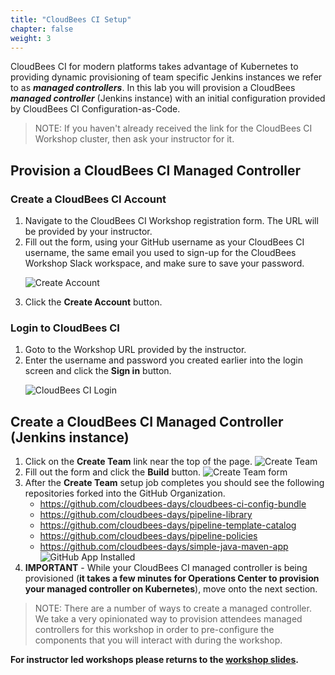 ```yaml
---
title: "CloudBees CI Setup"
chapter: false
weight: 3
--- 
```


CloudBees CI for modern platforms takes advantage of Kubernetes to providing dynamic provisioning of team specific Jenkins instances we refer to as ***managed controllers***. In this lab you will provision a CloudBees ***managed controller*** (Jenkins instance) with an initial configuration provided by CloudBees CI Configuration-as-Code.

>NOTE: If you haven't already received the link for the CloudBees CI Workshop cluster, then ask your instructor for it.

## Provision a CloudBees CI Managed Controller

### Create a CloudBees CI Account

1. Navigate to the CloudBees CI Workshop registration form. The URL will be provided by your instructor.
2. Fill out the form, using your GitHub username as your CloudBees CI username, the same email you used to sign-up for the CloudBees Workshop Slack workspace, and make sure to save your password. <p>![Create Account](registration-form.png?width=40pc)
3. Click the **Create Account** button.

### Login to CloudBees CI

1. Goto to the Workshop URL provided by the instructor.
2. Enter the username and password you created earlier into the login screen and click the **Sign in** button.<p>![CloudBees CI Login](setup-login.png?width=40pc)

## Create a CloudBees CI Managed Controller (Jenkins instance)

1. Click on the **Create Team** link near the top of the page. ![Create Team](create-team-link.png?width=70pc)
2. Fill out the form and click the **Build** button. ![Create Team form](create-team-form.png?width=70pc)
3. After the **Create Team** setup job completes you should see the following repositories forked into the GitHub Organization.
   - https://github.com/cloudbees-days/cloudbees-ci-config-bundle
   - https://github.com/cloudbees-days/pipeline-library
   - https://github.com/cloudbees-days/pipeline-template-catalog
   - https://github.com/cloudbees-days/pipeline-policies
   - https://github.com/cloudbees-days/simple-java-maven-app ![GitHub App Installed](forked-repos.png?width=50pc)
4. **IMPORTANT** - While your CloudBees CI managed controller is being provisioned (**it takes a few minutes for Operations Center to provision your managed controller on Kubernetes**), move onto the next section.

>NOTE: There are a number of ways to create a managed controller. We take a very opinionated way to provision attendees managed controllers for this workshop in order to pre-configure the components that you will interact with during the workshop.

**For instructor led workshops please returns to the [workshop slides](https://cloudbees-days.github.io/core-rollout-flow-workshop/cloudbees-ci/#16).**